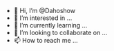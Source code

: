 - 👋 Hi, I’m @Dahoshow
- 👀 I’m interested in ...
- 🌱 I’m currently learning ...
- 💞️ I’m looking to collaborate on ...
- 📫 How to reach me ...

<!---
Dahoshow/Dahoshow is a ✨ special ✨ repository because its `README.md` (this file) appears on your GitHub profile.
You can click the Preview link to take a look at your changes.
--->
